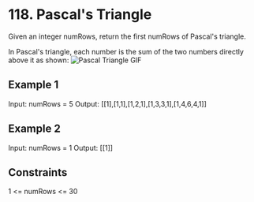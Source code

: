 # 118. Pascal's Triangle

Given an integer numRows, return the first numRows of Pascal's triangle.

In Pascal's triangle, each number is the sum of the two numbers directly above it as shown:
![Pascal Triangle GIF](https://imgs.search.brave.com/FfYfm3vj86wI3THRC-t9w2bRbPdTWTg4hsfCDSmv7b4/rs:fit:860:0:0/g:ce/aHR0cHM6Ly9pMC53/cC5jb20vc3RhdGlz/dGljc2J5amltLmNv/bS93cC1jb250ZW50/L3VwbG9hZHMvMjAy/MS8wOS9QYXNjYWxU/cmlhbmdsZUFuaW1h/dGVkMi5naWY_cmVz/aXplPTI2MCwyNDAm/c3NsPTE.gif)

## Example 1

Input: numRows = 5
Output: [[1],[1,1],[1,2,1],[1,3,3,1],[1,4,6,4,1]]

## Example 2

Input: numRows = 1
Output: [[1]]

## Constraints

1 <= numRows <= 30
